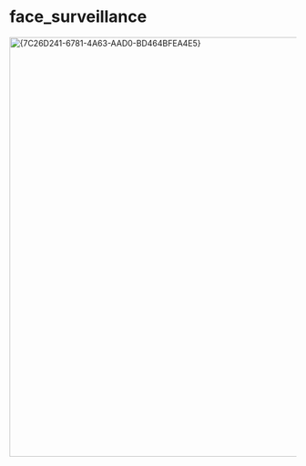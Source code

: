 # face_surveillance
<img width="870" height="736" alt="{7C26D241-6781-4A63-AAD0-BD464BFEA4E5}" src="https://github.com/user-attachments/assets/edbdc605-f929-4fcc-a5e7-2d11be4fc115" />
